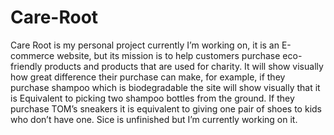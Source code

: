 # Care-Root
Care Root is my personal project currently I’m working on, it is an E-commerce website, but its mission is to help customers purchase eco-friendly products and products that are used for charity. It will show visually how great difference their purchase can make, for example, if they purchase shampoo which is biodegradable the site will show visually that it is  Equivalent to picking two shampoo bottles from the ground. If they purchase TOM’s sneakers it is equivalent to giving one pair of shoes to kids who don’t have one. Sice is unfinished but I’m currently working on it.
